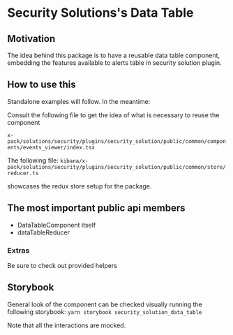# Security Solutions's Data Table

## Motivation

The idea behind this package is to have a reusable data table component, embedding the features
available to alerts table in security solution plugin.

## How to use this

Standalone examples will follow. In the meantime:

Consult the following file to get the idea of what is necessary to reuse the component

`x-pack/solutions/security/plugins/security_solution/public/common/components/events_viewer/index.tsx`

The following file:
`kibana/x-pack/solutions/security/plugins/security_solution/public/common/store/reducer.ts`

showcases the redux store setup for the package.

## The most important public api members

- DataTableComponent itself
- dataTableReducer

### Extras

Be sure to check out provided helpers

## Storybook

General look of the component can be checked visually running the following storybook:
`yarn storybook security_solution_data_table`

Note that all the interactions are mocked.